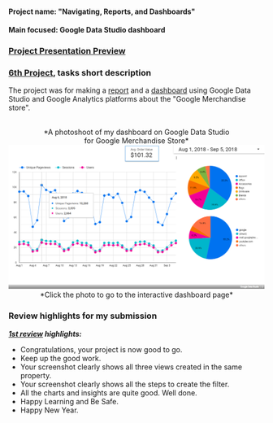 #### Project name: "Navigating, Reports, and Dashboards"
#### Main focused: Google Data Studio dashboard
### [Project Presentation Preview](https://cutt.ly/6th-Project-Navigating-Reports-and-Dashboards_Presentation-Preview)
### [6th Project](https://cutt.ly/6th-Project-Navigating-Reports-and-Dashboards_Presentation-Preview), tasks short description

 The project was for making a [report](https://cutt.ly/6th-Project-Navigating-Reports-and-Dashboards_Presentation-Preview) and a [dashboard](https://cutt.ly/6th-Project-Navigating-Reports-and-Dashboards_Google-Data-Studio-Dashboard) using Google Data Studio and Google Analytics platforms about the "Google Merchandise store".

<div align="center"><br>
 *A photoshoot of my dashboard on Google Data Studio<br>for Google Merchandise Store*
 <a href="https://cutt.ly/6th-Project-Navigating-Reports-and-Dashboards_Google-Data-Studio-Dashboard">
 <img title="My dashboard on Google Data Studio for Google Merchandise Store" alt="A photoshoot of my dashboard on Google Data Studio for Google Merchandise Store" width="950px" style="margin-right:20px" src="Navigating,_Reports,_and_Dashboards_Full-Screen.png">
</a>
<br>
*Click the photo to go to the interactive dashboard page*</div>

### Review highlights for my submission

*__[1st review](https://cutt.ly/6th-Project-Navigating-Reports-and-Dashboards_Review) highlights:__*

- Congratulations, your project is now good to go.
- Keep up the good work.
- Your screenshot clearly shows all three views created in the same property.
- Your screenshot clearly shows all the steps to create the filter.
- All the charts and insights are quite good. Well done.
- Happy Learning and Be Safe.
- Happy New Year.
